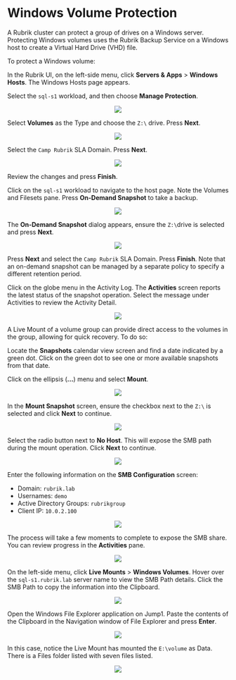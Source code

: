 # Windows Volume Protection

A Rubrik cluster can protect a group of drives on a Windows server. Protecting Windows volumes uses the Rubrik Backup Service on a Windows host to create a Virtual Hard Drive \(VHD\) file.

To protect a Windows volume:

In the Rubrik UI, on the left-side menu, click **Servers & Apps** &gt; **Windows Hosts**. The Windows Hosts page appears.

Select the `sql-s1` workload, and then choose **Manage Protection**.

<p align="center">
<img src="../images/image47.png">
</p>

Select **Volumes** as the Type and choose the `Z:\` drive. Press **Next**. 

<p align="center">
<img src="../images/image48.png">
</p>

Select the `Camp Rubrik` SLA Domain. Press **Next**.

<p align="center">
<img src="../images/image49.png">
</p>

Review the changes and press **Finish**. 

Click on the `sql-s1` workload to navigate to the host page. Note the Volumes and Filesets pane. Press **On-Demand Snapshot** to take a backup. 

<p align="center">
<img src="../images/image50.png">
</p>

The **On-Demand Snapshot** dialog appears, ensure the `Z:\`drive is selected and press **Next**.

<p align="center">
<img src="../images/image51.png">
</p>

Press **Next** and select the `Camp Rubrik` SLA Domain. Press **Finish**. Note that an on-demand snapshot can be managed by a separate policy to specify a different retention period. 

Click on the globe menu in the Activity Log. The **Activities** screen reports the latest status of the snapshot operation. Select the message under Activities to review the Activity Detail. 

<p align="center">
<img src="../images/image52.png">
</p>

A Live Mount of a volume group can provide direct access to the volumes in the group, allowing for quick recovery. To do so:

Locate the **Snapshots** calendar view screen and find a date indicated by a green dot.  Click on the green dot to see one or more available snapshots from that date.

Click on the ellipsis (**...**) menu and select **Mount**.  

<p align="center">
<img src="../images/image53.png">
</p>

In the **Mount Snapshot** screen, ensure the checkbox next to the `Z:\` is selected and click **Next** to continue.

<p align="center">
<img src="../images/image54.png">
</p>

Select the radio button next to **No Host**. This will expose the SMB path during the mount operation. Click **Next** to continue. 

<p align="center">
<img src="../images/image55.png">
</p>

Enter the following information on the **SMB Configuration** screen:

* Domain: `rubrik.lab`
* Usernames: `demo`
* Active Directory Groups: `rubrikgroup`
* Client IP: `10.0.2.100`

<p align="center">
<img src="../images/image56.png">
</p>

The process will take a few moments to complete to expose the SMB share. You can review progress in the **Activities** pane. 

<p align="center">
<img src="../images/image57.png">
</p>

On the left-side menu, click **Live Mounts** > **Windows Volumes**. Hover over the `sql-s1.rubrik.lab` server name to view the SMB Path details. Click the SMB Path to copy the information into the Clipboard.

<p align="center">
<img src="../images/image58.png">
</p>

Open the Windows File Explorer application on Jump1. Paste the contents of the Clipboard in the Navigation window of File Explorer and press **Enter**.

<p align="center">
<img src="../images/image59.png">
</p>

In this case, notice the Live Mount has mounted the `E:\volume` as Data. There is a Files folder listed with seven files listed.

<p align="center">
<img src="../images/image60.png">
</p>